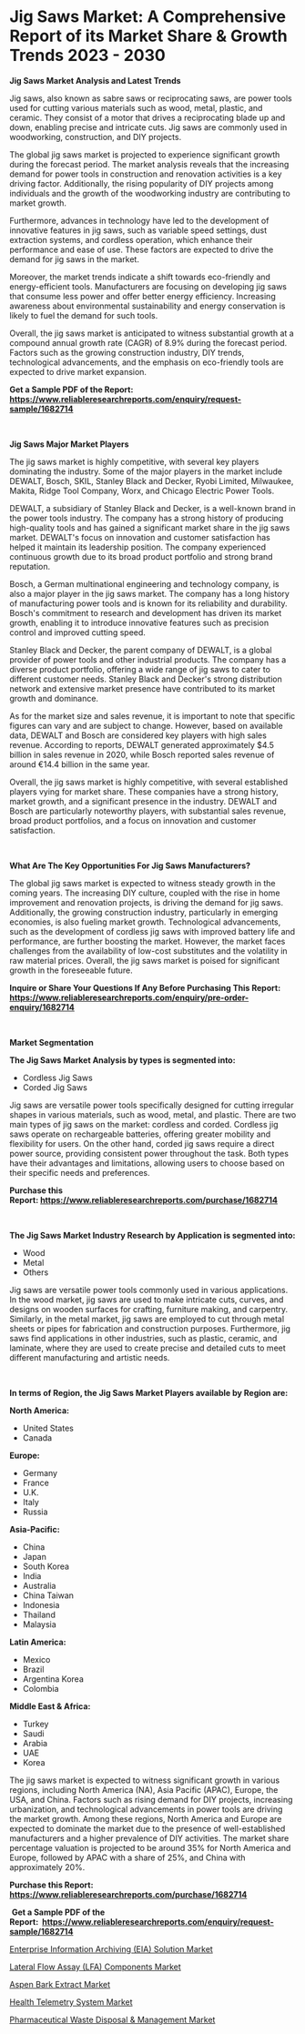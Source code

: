 <p><h1>Jig Saws Market: A Comprehensive Report of its Market Share & Growth Trends 2023 - 2030</h1></p><p><strong>Jig Saws Market Analysis and Latest Trends</strong></p>
<p><p>Jig saws, also known as sabre saws or reciprocating saws, are power tools used for cutting various materials such as wood, metal, plastic, and ceramic. They consist of a motor that drives a reciprocating blade up and down, enabling precise and intricate cuts. Jig saws are commonly used in woodworking, construction, and DIY projects.</p><p>The global jig saws market is projected to experience significant growth during the forecast period. The market analysis reveals that the increasing demand for power tools in construction and renovation activities is a key driving factor. Additionally, the rising popularity of DIY projects among individuals and the growth of the woodworking industry are contributing to market growth.</p><p>Furthermore, advances in technology have led to the development of innovative features in jig saws, such as variable speed settings, dust extraction systems, and cordless operation, which enhance their performance and ease of use. These factors are expected to drive the demand for jig saws in the market.</p><p>Moreover, the market trends indicate a shift towards eco-friendly and energy-efficient tools. Manufacturers are focusing on developing jig saws that consume less power and offer better energy efficiency. Increasing awareness about environmental sustainability and energy conservation is likely to fuel the demand for such tools.</p><p>Overall, the jig saws market is anticipated to witness substantial growth at a compound annual growth rate (CAGR) of 8.9% during the forecast period. Factors such as the growing construction industry, DIY trends, technological advancements, and the emphasis on eco-friendly tools are expected to drive market expansion.</p></p>
<p><strong>Get a Sample PDF of the Report:&nbsp; <a href="https://www.reliableresearchreports.com/enquiry/request-sample/1682714">https://www.reliableresearchreports.com/enquiry/request-sample/1682714</a></strong></p>
<p>&nbsp;</p>
<p><strong>Jig Saws Major Market Players</strong></p>
<p><p>The jig saws market is highly competitive, with several key players dominating the industry. Some of the major players in the market include DEWALT, Bosch, SKIL, Stanley Black and Decker, Ryobi Limited, Milwaukee, Makita, Ridge Tool Company, Worx, and Chicago Electric Power Tools.</p><p>DEWALT, a subsidiary of Stanley Black and Decker, is a well-known brand in the power tools industry. The company has a strong history of producing high-quality tools and has gained a significant market share in the jig saws market. DEWALT's focus on innovation and customer satisfaction has helped it maintain its leadership position. The company experienced continuous growth due to its broad product portfolio and strong brand reputation.</p><p>Bosch, a German multinational engineering and technology company, is also a major player in the jig saws market. The company has a long history of manufacturing power tools and is known for its reliability and durability. Bosch's commitment to research and development has driven its market growth, enabling it to introduce innovative features such as precision control and improved cutting speed.</p><p>Stanley Black and Decker, the parent company of DEWALT, is a global provider of power tools and other industrial products. The company has a diverse product portfolio, offering a wide range of jig saws to cater to different customer needs. Stanley Black and Decker's strong distribution network and extensive market presence have contributed to its market growth and dominance.</p><p>As for the market size and sales revenue, it is important to note that specific figures can vary and are subject to change. However, based on available data, DEWALT and Bosch are considered key players with high sales revenue. According to reports, DEWALT generated approximately $4.5 billion in sales revenue in 2020, while Bosch reported sales revenue of around €14.4 billion in the same year.</p><p>Overall, the jig saws market is highly competitive, with several established players vying for market share. These companies have a strong history, market growth, and a significant presence in the industry. DEWALT and Bosch are particularly noteworthy players, with substantial sales revenue, broad product portfolios, and a focus on innovation and customer satisfaction.</p></p>
<p>&nbsp;</p>
<p><strong>What Are The Key Opportunities For Jig Saws Manufacturers?</strong></p>
<p><p>The global jig saws market is expected to witness steady growth in the coming years. The increasing DIY culture, coupled with the rise in home improvement and renovation projects, is driving the demand for jig saws. Additionally, the growing construction industry, particularly in emerging economies, is also fueling market growth. Technological advancements, such as the development of cordless jig saws with improved battery life and performance, are further boosting the market. However, the market faces challenges from the availability of low-cost substitutes and the volatility in raw material prices. Overall, the jig saws market is poised for significant growth in the foreseeable future.</p></p>
<p><strong>Inquire or Share Your Questions If Any Before Purchasing This Report: <a href="https://www.reliableresearchreports.com/enquiry/pre-order-enquiry/1682714">https://www.reliableresearchreports.com/enquiry/pre-order-enquiry/1682714</a></strong></p>
<p>&nbsp;</p>
<p><strong>Market Segmentation</strong></p>
<p><strong>The Jig Saws Market Analysis by types is segmented into:</strong></p>
<p><ul><li>Cordless Jig Saws</li><li>Corded Jig Saws</li></ul></p>
<p><p>Jig saws are versatile power tools specifically designed for cutting irregular shapes in various materials, such as wood, metal, and plastic. There are two main types of jig saws on the market: cordless and corded. Cordless jig saws operate on rechargeable batteries, offering greater mobility and flexibility for users. On the other hand, corded jig saws require a direct power source, providing consistent power throughout the task. Both types have their advantages and limitations, allowing users to choose based on their specific needs and preferences.</p></p>
<p><strong>Purchase this Report:&nbsp;<a href="https://www.reliableresearchreports.com/purchase/1682714">https://www.reliableresearchreports.com/purchase/1682714</a></strong></p>
<p>&nbsp;</p>
<p><strong>The Jig Saws Market Industry Research by Application is segmented into:</strong></p>
<p><ul><li>Wood</li><li>Metal</li><li>Others</li></ul></p>
<p><p>Jig saws are versatile power tools commonly used in various applications. In the wood market, jig saws are used to make intricate cuts, curves, and designs on wooden surfaces for crafting, furniture making, and carpentry. Similarly, in the metal market, jig saws are employed to cut through metal sheets or pipes for fabrication and construction purposes. Furthermore, jig saws find applications in other industries, such as plastic, ceramic, and laminate, where they are used to create precise and detailed cuts to meet different manufacturing and artistic needs.</p></p>
<p>&nbsp;</p>
<p><strong>In terms of Region, the Jig Saws Market Players available by Region are:</strong></p>
<p>
    <p> <strong> North America: </strong>
        <ul>
            <li>United States</li>
            <li>Canada</li>
        </ul>
        </p> 
    <p> <strong> Europe: </strong>
        <ul>
            <li>Germany</li>
            <li>France</li>
            <li>U.K.</li>
            <li>Italy</li>
            <li>Russia</li>
        </ul>
        </p> 
    <p> <strong> Asia-Pacific: </strong>
        <ul>
            <li>China</li>
            <li>Japan</li>
            <li>South Korea</li>
            <li>India</li>
            <li>Australia</li>
            <li>China Taiwan</li>
            <li>Indonesia</li>
            <li>Thailand</li>
            <li>Malaysia</li>
        </ul>
        </p> 
    <p> <strong> Latin America: </strong>
        <ul>
            <li>Mexico</li>
            <li>Brazil</li>
            <li>Argentina Korea</li>
            <li>Colombia</li>
        </ul>
        </p> 
    <p> <strong> Middle East & Africa: </strong>
        <ul>
            <li>Turkey</li>
            <li>Saudi</li>
            <li>Arabia</li>
            <li>UAE</li>
            <li>Korea</li>
        </ul>
    </p>
    </p>
<p><p>The jig saws market is expected to witness significant growth in various regions, including North America (NA), Asia Pacific (APAC), Europe, the USA, and China. Factors such as rising demand for DIY projects, increasing urbanization, and technological advancements in power tools are driving the market growth. Among these regions, North America and Europe are expected to dominate the market due to the presence of well-established manufacturers and a higher prevalence of DIY activities. The market share percentage valuation is projected to be around 35% for North America and Europe, followed by APAC with a share of 25%, and China with approximately 20%.</p></p>
<p><strong>Purchase this Report: <a href="https://www.reliableresearchreports.com/purchase/1682714">https://www.reliableresearchreports.com/purchase/1682714</a></strong></p>
<p>&nbsp;<strong>Get a Sample PDF of the Report:&nbsp;&nbsp;<a href="https://www.reliableresearchreports.com/enquiry/request-sample/1682714">https://www.reliableresearchreports.com/enquiry/request-sample/1682714</a></strong></p>
<p><strong></strong></p>
<p><p><a href="https://medium.com/@wine.sight.theme/enterprise-information-archiving-eia-solution-market-share-evolution-and-market-growth-trends-53215d151225">Enterprise Information Archiving (EIA) Solution Market</a></p><p><a href="https://medium.com/@sarahcornish2022/lateral-flow-assay-lfa-components-market-comprehensive-assessment-by-type-application-and-24e3fc4844b5">Lateral Flow Assay (LFA) Components Market</a></p><p><a href="https://github.com/AKSHATREPORTPRIME/Market-Research-Report-List-1/blob/main/aspen-bark-extract-market.md">Aspen Bark Extract Market</a></p><p><a href="https://www.linkedin.com/pulse/health-telemetry-system-market-research-report-unlocks-analysis/">Health Telemetry System Market</a></p><p><a href="https://www.linkedin.com/pulse/pharmaceutical-waste-disposal-amp-management-market/">Pharmaceutical Waste Disposal & Management Market</a></p></p>
